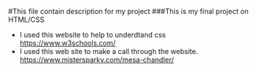 #This file contain description for my project
###This is my final project on HTML/CSS
- I used this website to help to underdtand css
    https://www.w3schools.com/
- I used this web site to make a call through the website.
    https://www.mistersparky.com/mesa-chandler/

